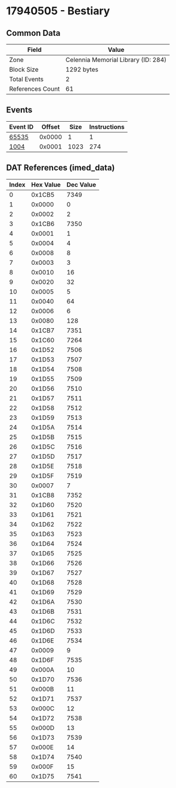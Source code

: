 # 17940505 - Bestiary

## Common Data

| Field            | Value                               |
|------------------|-------------------------------------|
| Zone             | Celennia Memorial Library (ID: 284) |
| Block Size       | 1292 bytes                          |
| Total Events     | 2                                   |
| References Count | 61                                  |

## Events

| Event ID            | Offset   |   Size |   Instructions |
|---------------------|----------|--------|----------------|
| [65535](./65535.md) | 0x0000   |      1 |              1 |
| [1004](./1004.md)   | 0x0001   |   1023 |            274 |

## DAT References (imed_data)

|   Index | Hex Value   |   Dec Value |
|---------|-------------|-------------|
|       0 | 0x1CB5      |        7349 |
|       1 | 0x0000      |           0 |
|       2 | 0x0002      |           2 |
|       3 | 0x1CB6      |        7350 |
|       4 | 0x0001      |           1 |
|       5 | 0x0004      |           4 |
|       6 | 0x0008      |           8 |
|       7 | 0x0003      |           3 |
|       8 | 0x0010      |          16 |
|       9 | 0x0020      |          32 |
|      10 | 0x0005      |           5 |
|      11 | 0x0040      |          64 |
|      12 | 0x0006      |           6 |
|      13 | 0x0080      |         128 |
|      14 | 0x1CB7      |        7351 |
|      15 | 0x1C60      |        7264 |
|      16 | 0x1D52      |        7506 |
|      17 | 0x1D53      |        7507 |
|      18 | 0x1D54      |        7508 |
|      19 | 0x1D55      |        7509 |
|      20 | 0x1D56      |        7510 |
|      21 | 0x1D57      |        7511 |
|      22 | 0x1D58      |        7512 |
|      23 | 0x1D59      |        7513 |
|      24 | 0x1D5A      |        7514 |
|      25 | 0x1D5B      |        7515 |
|      26 | 0x1D5C      |        7516 |
|      27 | 0x1D5D      |        7517 |
|      28 | 0x1D5E      |        7518 |
|      29 | 0x1D5F      |        7519 |
|      30 | 0x0007      |           7 |
|      31 | 0x1CB8      |        7352 |
|      32 | 0x1D60      |        7520 |
|      33 | 0x1D61      |        7521 |
|      34 | 0x1D62      |        7522 |
|      35 | 0x1D63      |        7523 |
|      36 | 0x1D64      |        7524 |
|      37 | 0x1D65      |        7525 |
|      38 | 0x1D66      |        7526 |
|      39 | 0x1D67      |        7527 |
|      40 | 0x1D68      |        7528 |
|      41 | 0x1D69      |        7529 |
|      42 | 0x1D6A      |        7530 |
|      43 | 0x1D6B      |        7531 |
|      44 | 0x1D6C      |        7532 |
|      45 | 0x1D6D      |        7533 |
|      46 | 0x1D6E      |        7534 |
|      47 | 0x0009      |           9 |
|      48 | 0x1D6F      |        7535 |
|      49 | 0x000A      |          10 |
|      50 | 0x1D70      |        7536 |
|      51 | 0x000B      |          11 |
|      52 | 0x1D71      |        7537 |
|      53 | 0x000C      |          12 |
|      54 | 0x1D72      |        7538 |
|      55 | 0x000D      |          13 |
|      56 | 0x1D73      |        7539 |
|      57 | 0x000E      |          14 |
|      58 | 0x1D74      |        7540 |
|      59 | 0x000F      |          15 |
|      60 | 0x1D75      |        7541 |
